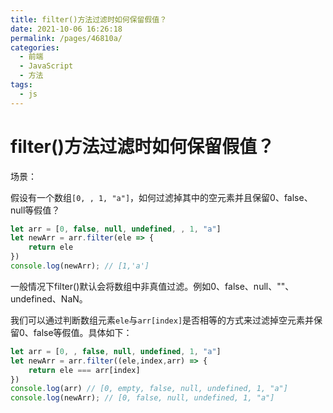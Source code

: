```yaml
---
title: filter()方法过滤时如何保留假值？
date: 2021-10-06 16:26:18
permalink: /pages/46810a/
categories:
  - 前端
  - JavaScript
  - 方法
tags:
  - js
---
```

# filter()方法过滤时如何保留假值？

场景：

假设有一个数组`[0, , 1, "a"]`，如何过滤掉其中的空元素并且保留0、false、null等假值？

```js
let arr = [0, false, null, undefined, , 1, "a"]
let newArr = arr.filter(ele => {
    return ele
})
console.log(newArr); // [1,'a']
```

一般情况下filter()默认会将数组中非真值过滤。例如0、false、null、""、undefined、NaN。

<!-- more -->

我们可以通过判断数组元素`ele`与`arr[index]`是否相等的方式来过滤掉空元素并保留0、false等假值。具体如下：

```js
let arr = [0, , false, null, undefined, 1, "a"]
let newArr = arr.filter((ele,index,arr) => {
    return ele === arr[index]
})
console.log(arr) // [0, empty, false, null, undefined, 1, "a"]
console.log(newArr); // [0, false, null, undefined, 1, "a"]
```
